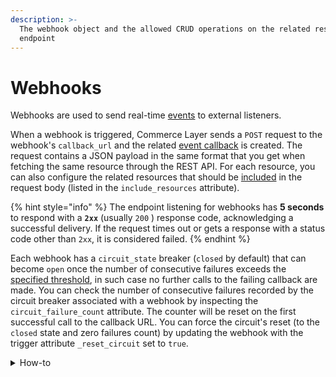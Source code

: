 ```yaml
---
description: >-
  The webhook object and the allowed CRUD operations on the related resource
  endpoint
---
```


# Webhooks

Webhooks are used to send real-time [events](../events/) to external listeners.

When a webhook is triggered, Commerce Layer sends a `POST` request to the webhook's `callback_url` and the related [event callback](../event\_callbacks/) is created. The request contains a JSON payload in the same format that you get when fetching the same resource through the REST API. For each resource, you can also configure the related resources that should be [included](https://docs.commercelayer.io/developers/including-associations) in the request body (listed in the `include_resources` attribute).

{% hint style="info" %}
The endpoint listening for webhooks has **5 seconds** to respond with a **`2xx`** (usually `200` ) response code, acknowledging a successful delivery. If the request times out or gets a response with a status code other than `2xx`, it is considered failed.
{% endhint %}

Each webhook has a `circuit_state` breaker (`closed` by default) that can become `open` once the number of consecutive failures exceeds the [specified threshold](https://docs.commercelayer.io/developers/real-time-webhooks#handling-webhook-failures), in such case no further calls to the failing callback are made. You can check the number of consecutive failures recorded by the circuit breaker associated with a webhook by inspecting the `circuit_failure_count` attribute. The counter will be reset on the first successful call to the callback URL. You can force the circuit's reset (to the `closed` state and zero failures count) by updating the webhook with the trigger attribute `_reset_circuit` set to `true`.

<details>

<summary>How-to</summary>

Check the related [guide](https://docs.commercelayer.io/developers/real-time-webhooks) for more info about real-time webhooks and the related events.

</details>
